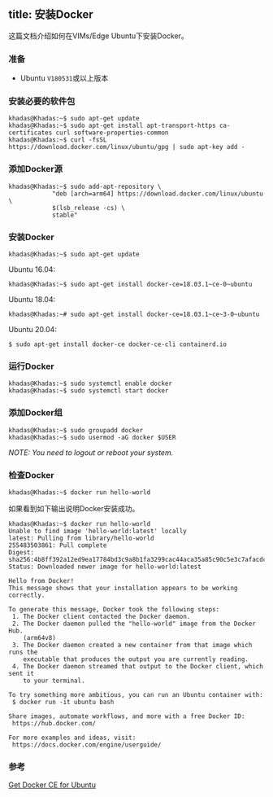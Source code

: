title: 安装Docker
---

这篇文档介绍如何在VIMs/Edge Ubuntu下安装Docker。

### 准备
* Ubuntu `V180531`或以上版本

### 安装必要的软件包
```
khadas@Khadas:~$ sudo apt-get update
khadas@Khadas:~$ sudo apt-get install apt-transport-https ca-certificates curl software-properties-common
khadas@Khadas:~$ curl -fsSL https://download.docker.com/linux/ubuntu/gpg | sudo apt-key add -
```
### 添加Docker源
```
khadas@Khadas:~$ sudo add-apt-repository \
			"deb [arch=arm64] https://download.docker.com/linux/ubuntu \
			$(lsb_release -cs) \
			stable"
```
### 安装Docker
```
khadas@Khadas:~$ sudo apt-get update
```
Ubuntu 16.04:
```
khadas@Khadas:~$ sudo apt-get install docker-ce=18.03.1~ce-0~ubuntu
```

Ubuntu 18.04:
```
khadas@Khadas:~# sudo apt-get install docker-ce=18.03.1~ce~3-0~ubuntu
```

Ubuntu 20.04:
```
$ sudo apt-get install docker-ce docker-ce-cli containerd.io
```

### 运行Docker
```
khadas@Khadas:~$ sudo systemctl enable docker
khadas@Khadas:~$ sudo systemctl start docker
```

### 添加Docker组
```
khadas@Khadas:~$ sudo groupadd docker
khadas@Khadas:~$ sudo usermod -aG docker $USER
```

*NOTE: You need to logout or reboot your system.*

### 检查Docker
```
khadas@Khadas:~$ docker run hello-world
```

如果看到如下输出说明Docker安装成功。
```
khadas@Khadas:~$ docker run hello-world
Unable to find image 'hello-world:latest' locally
latest: Pulling from library/hello-world
255483503861: Pull complete 
Digest: sha256:4b8ff392a12ed9ea17784bd3c9a8b1fa3299cac44aca35a85c90c5e3c7afacdc
Status: Downloaded newer image for hello-world:latest

Hello from Docker!
This message shows that your installation appears to be working correctly.

To generate this message, Docker took the following steps:
 1. The Docker client contacted the Docker daemon.
 2. The Docker daemon pulled the "hello-world" image from the Docker Hub.
    (arm64v8)
 3. The Docker daemon created a new container from that image which runs the
    executable that produces the output you are currently reading.
 4. The Docker daemon streamed that output to the Docker client, which sent it
    to your terminal.

To try something more ambitious, you can run an Ubuntu container with:
 $ docker run -it ubuntu bash

Share images, automate workflows, and more with a free Docker ID:
 https://hub.docker.com/

For more examples and ideas, visit:
 https://docs.docker.com/engine/userguide/
```

### 参考
[Get Docker CE for Ubuntu](https://docs.docker.com/install/linux/docker-ce/ubuntu/)

